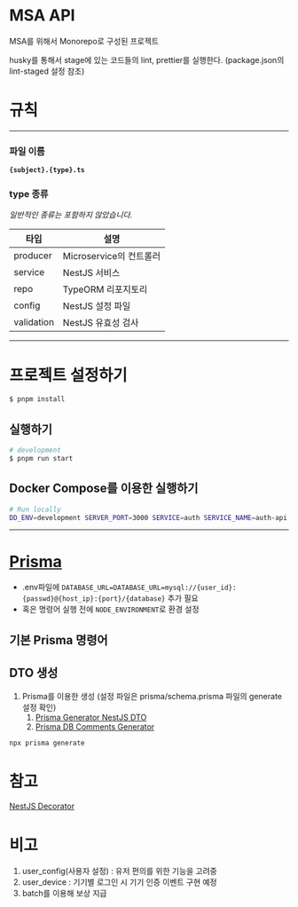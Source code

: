 # MSA API

MSA를 위해서 Monorepo로 구성된 프로젝트

husky를 통해서 stage에 있는 코드들의 lint, prettier를 실행한다. (package.json의 lint-staged 설정 참조)

# 규칙

---

### 파일 이름

<b>`{subject}.{type}.ts`</b>

### type 종류

_일반적인 종류는 포함하지 않았습니다._

| 타입         | 설명                 |
|------------|--------------------|
| producer   | Microservice의 컨트롤러 |
| service    | NestJS 서비스         |
| repo       | TypeORM 리포지토리      |
| config     | NestJS 설정 파일       |
| validation | NestJS 유효성 검사      |

---

# 프로젝트 설정하기

```bash
$ pnpm install
```

## 실행하기

```bash
# development
$ pnpm run start
```

## Docker Compose를 이용한 실행하기


```bash
# Run locally
DD_ENV=development SERVER_PORT=3000 SERVICE=auth SERVICE_NAME=auth-api docker compose up -d app
```

---

# [Prisma](https://www.prisma.io/)

- .env파일에 `DATABASE_URL=DATABASE_URL=mysql://{user_id}:{passwd}@{host_ip}:{port}/{database}` 추가 필요
- 혹은 명령어 실행 전에 `NODE_ENVIRONMENT`로 환경 설정

## 기본 Prisma 명령어

## DTO 생성

1. Prisma를 이용한 생성 (설정 파일은 prisma/schema.prisma 파일의 generate 설정 확인)
    1. [Prisma Generator NestJS DTO](https://github.com/Brakebein/prisma-generator-nestjs-dto)
    2. [Prisma DB Comments Generator](https://github.com/onozaty/prisma-db-comments-generator)

```bash
npx prisma generate
```

# 참고

[NestJS Decorator](https://docs.nestjs.com/custom-decorators#param-decorators)
 
# 비고
1. user_config(사용자 설정) : 유저 편의를 위한 기능을 고려중 
2. user_device : 기기별 로그인 시 기기 인증 이벤트 구현 예정
3. batch를 이용해 보상 지급